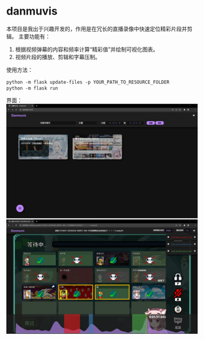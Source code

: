 # danmuvis


本项目是我出于兴趣开发的，作用是在冗长的直播录像中快速定位精彩片段并剪辑。
主要功能有：
1. 根据视频弹幕的内容和频率计算“精彩值”并绘制可视化图表。
2. 视频片段的播放、剪辑和字幕压制。


使用方法：
```set FLASK_APP=danmuvis
python -m flask update-files -p YOUR_PATH_TO_RESOURCE_FOLDER
python -m flask run
```


界面：
![index](https://github.com/1999foxes/danmuvis/blob/main/1.png?raw=true)
![player](https://github.com/1999foxes/danmuvis/blob/main/2.png?raw=true)
